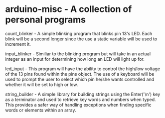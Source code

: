 # arduino-misc - A collection of personal programs

count_blinker - A simple blinking program that blinks pin 13's LED. Each blink will be a second longer since the use a static variable will be used to increment it.

input_blinker - Similiar to the blinking program but will take in an actual integer as an input for determining how long an LED will light up for.

led_input - This program will have the ability to control the high/low voltage of the 13 pins found within the pins object. The use of a keyboard will be used to prompt the user to select which pin he/she wants controlled and whether it will be set to high or low.

string_builder - A simple library for building strings using the Enter('\n') key as a terminator and used to retrieve key words and numbers when typed. This provides a safer way of handling exceptions when finding specific words or elements within an array.
